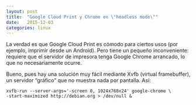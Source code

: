 ```yaml
---
layout: post
title:  "Google Cloud Print y Chrome en \"headless mode\""
date:   2015-12-03
categories: linux
---
```


La verdad es que Google Cloud Print es cómodo para ciertos usos (por ejemplo, imprimir desde un Android). Pero tiene un pequeño inconveniente: requiere que el servidor de impresora tenga Google Chrome arrancado, lo que no necesariamente ocurre.

Bueno, pues hay una solución muy fácil mediante Xvfb (virtual framebuffer), un servidor “gráfico” que no muestra nada por pantalla. Así:

```
xvfb-run --server-args='-screen 0, 1024x768x24' google-chrome \
-start-maximized http://debian.org > /dev/null &
```
